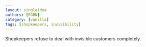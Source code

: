 ```yaml
---
layout: singleidea
authors: [RGRN]
category: [vanilla]
tags: [shopkeepers, invisibility]
---
```

Shopkeepers refuse to deal with invisible customers completely.
